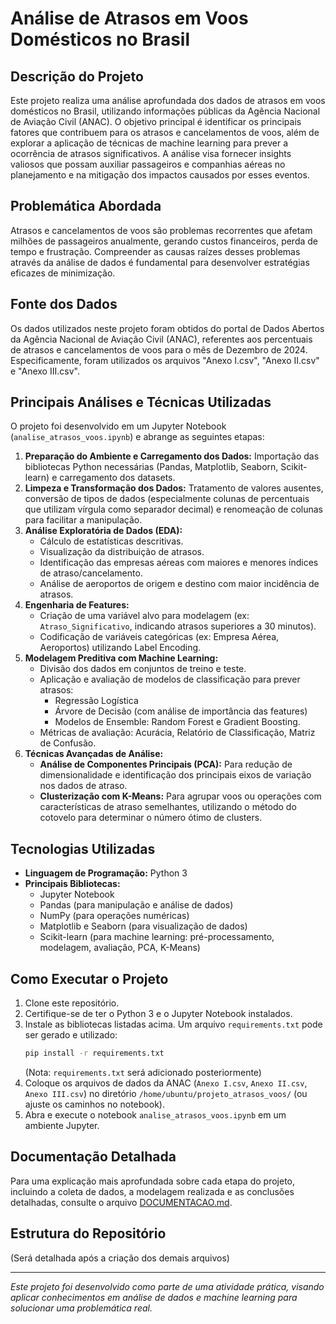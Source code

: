 # Análise de Atrasos em Voos Domésticos no Brasil

## Descrição do Projeto

Este projeto realiza uma análise aprofundada dos dados de atrasos em voos domésticos no Brasil, utilizando informações públicas da Agência Nacional de Aviação Civil (ANAC). O objetivo principal é identificar os principais fatores que contribuem para os atrasos e cancelamentos de voos, além de explorar a aplicação de técnicas de machine learning para prever a ocorrência de atrasos significativos. A análise visa fornecer insights valiosos que possam auxiliar passageiros e companhias aéreas no planejamento e na mitigação dos impactos causados por esses eventos.

## Problemática Abordada

Atrasos e cancelamentos de voos são problemas recorrentes que afetam milhões de passageiros anualmente, gerando custos financeiros, perda de tempo e frustração. Compreender as causas raízes desses problemas através da análise de dados é fundamental para desenvolver estratégias eficazes de minimização.

## Fonte dos Dados

Os dados utilizados neste projeto foram obtidos do portal de Dados Abertos da Agência Nacional de Aviação Civil (ANAC), referentes aos percentuais de atrasos e cancelamentos de voos para o mês de Dezembro de 2024. Especificamente, foram utilizados os arquivos "Anexo I.csv", "Anexo II.csv" e "Anexo III.csv".

## Principais Análises e Técnicas Utilizadas

O projeto foi desenvolvido em um Jupyter Notebook (`analise_atrasos_voos.ipynb`) e abrange as seguintes etapas:

1.  **Preparação do Ambiente e Carregamento dos Dados:** Importação das bibliotecas Python necessárias (Pandas, Matplotlib, Seaborn, Scikit-learn) e carregamento dos datasets.
2.  **Limpeza e Transformação dos Dados:** Tratamento de valores ausentes, conversão de tipos de dados (especialmente colunas de percentuais que utilizam vírgula como separador decimal) e renomeação de colunas para facilitar a manipulação.
3.  **Análise Exploratória de Dados (EDA):**
    *   Cálculo de estatísticas descritivas.
    *   Visualização da distribuição de atrasos.
    *   Identificação das empresas aéreas com maiores e menores índices de atraso/cancelamento.
    *   Análise de aeroportos de origem e destino com maior incidência de atrasos.
4.  **Engenharia de Features:**
    *   Criação de uma variável alvo para modelagem (ex: `Atraso_Significativo`, indicando atrasos superiores a 30 minutos).
    *   Codificação de variáveis categóricas (ex: Empresa Aérea, Aeroportos) utilizando Label Encoding.
5.  **Modelagem Preditiva com Machine Learning:**
    *   Divisão dos dados em conjuntos de treino e teste.
    *   Aplicação e avaliação de modelos de classificação para prever atrasos:
        *   Regressão Logística
        *   Árvore de Decisão (com análise de importância das features)
        *   Modelos de Ensemble: Random Forest e Gradient Boosting.
    *   Métricas de avaliação: Acurácia, Relatório de Classificação, Matriz de Confusão.
6.  **Técnicas Avançadas de Análise:**
    *   **Análise de Componentes Principais (PCA):** Para redução de dimensionalidade e identificação dos principais eixos de variação nos dados de atraso.
    *   **Clusterização com K-Means:** Para agrupar voos ou operações com características de atraso semelhantes, utilizando o método do cotovelo para determinar o número ótimo de clusters.

## Tecnologias Utilizadas

*   **Linguagem de Programação:** Python 3
*   **Principais Bibliotecas:**
    *   Jupyter Notebook
    *   Pandas (para manipulação e análise de dados)
    *   NumPy (para operações numéricas)
    *   Matplotlib e Seaborn (para visualização de dados)
    *   Scikit-learn (para machine learning: pré-processamento, modelagem, avaliação, PCA, K-Means)

## Como Executar o Projeto

1.  Clone este repositório.
2.  Certifique-se de ter o Python 3 e o Jupyter Notebook instalados.
3.  Instale as bibliotecas listadas acima. Um arquivo `requirements.txt` pode ser gerado e utilizado:
    ```bash
    pip install -r requirements.txt 
    ```
    (Nota: `requirements.txt` será adicionado posteriormente)
4.  Coloque os arquivos de dados da ANAC (`Anexo I.csv`, `Anexo II.csv`, `Anexo III.csv`) no diretório `/home/ubuntu/projeto_atrasos_voos/` (ou ajuste os caminhos no notebook).
5.  Abra e execute o notebook `analise_atrasos_voos.ipynb` em um ambiente Jupyter.

## Documentação Detalhada

Para uma explicação mais aprofundada sobre cada etapa do projeto, incluindo a coleta de dados, a modelagem realizada e as conclusões detalhadas, consulte o arquivo [DOCUMENTACAO.md](DOCUMENTACAO.md).

## Estrutura do Repositório

(Será detalhada após a criação dos demais arquivos)

---

*Este projeto foi desenvolvido como parte de uma atividade prática, visando aplicar conhecimentos em análise de dados e machine learning para solucionar uma problemática real.*

